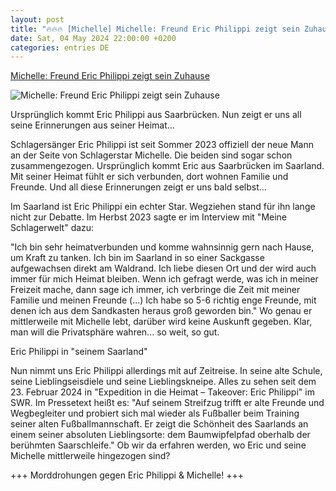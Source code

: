 ```yaml
---
layout: post
title: "🔥🔥🔥 [Michelle] Michelle: Freund Eric Philippi zeigt sein Zuhause"
date: Sat, 04 May 2024 22:00:00 +0200
categories: entries DE
---
```

[Michelle: Freund Eric Philippi zeigt sein Zuhause](https://www.schlager.de/news/michelle-freund-eric-philippi-schlager-e/239680/)

![Michelle: Freund Eric Philippi zeigt sein Zuhause](https://static.schlager.de/uploads/2024/01/www.schlager.de-michelle-freund-eric-philippi-zeigt-uns-sein-zuhause-imago0388851209h.jpg)

Ursprünglich kommt Eric Philippi aus Saarbrücken. Nun zeigt er uns all seine Erinnerungen aus seiner Heimat...

Schlagersänger Eric Philippi ist seit Sommer 2023 offiziell der neue Mann an der Seite von Schlagerstar Michelle. Die beiden sind sogar schon zusammengezogen. Ursprünglich kommt Eric aus Saarbrücken im Saarland. Mit seiner Heimat fühlt er sich verbunden, dort wohnen Familie und Freunde. Und all diese Erinnerungen zeigt er uns bald selbst…

Im Saarland ist Eric Philippi ein echter Star. Wegziehen stand für ihn lange nicht zur Debatte. Im Herbst 2023 sagte er im Interview mit "Meine Schlagerwelt" dazu:

"Ich bin sehr heimatverbunden und komme wahnsinnig gern nach Hause, um Kraft zu tanken. Ich bin im Saarland in so einer Sackgasse aufgewachsen direkt am Waldrand. Ich liebe diesen Ort und der wird auch immer für mich Heimat bleiben. Wenn ich gefragt werde, was ich in meiner Freizeit mache, dann sage ich immer, ich verbringe die Zeit mit meiner Familie und meinen Freunde (…) Ich habe so 5-6 richtig enge Freunde, mit denen ich aus dem Sandkasten heraus groß geworden bin." Wo genau er mittlerweile mit Michelle lebt, darüber wird keine Auskunft gegeben. Klar, man will die Privatsphäre wahren... so weit, so gut.

Eric Philippi in "seinem Saarland"

Nun nimmt uns Eric Philippi allerdings mit auf Zeitreise. In seine alte Schule, seine Lieblingseisdiele und seine Lieblingskneipe. Alles zu sehen seit dem 23. Februar 2024 in "Expedition in die Heimat – Takeover: Eric Philippi" im SWR. Im Pressetext heißt es: "Auf seinem Streifzug trifft er alte Freunde und Wegbegleiter und probiert sich mal wieder als Fußballer beim Training seiner alten Fußballmannschaft. Er zeigt die Schönheit des Saarlands an einem seiner absoluten Lieblingsorte: dem Baumwipfelpfad oberhalb der berühmten Saarschleife." Ob wir da erfahren werden, wo Eric und seine Michelle mittlerweile hingezogen sind?

+++ Morddrohungen gegen Eric Philippi & Michelle! +++

